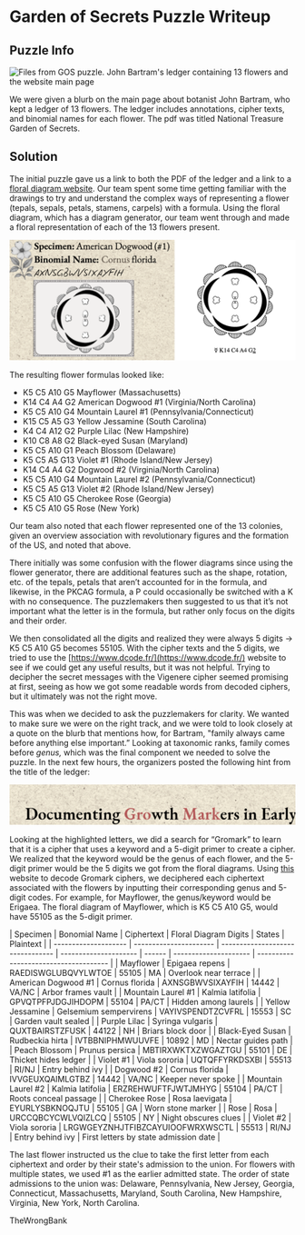 # Garden of Secrets Puzzle Writeup

## Puzzle Info

![Files from GOS puzzle. John Bartram's ledger containing 13 flowers and the website main page](assets/gos-1.png)

We were given a blurb on the main page about botanist John Bartram, who kept a ledger of 13 flowers. The ledger includes annotations, cipher texts, and binomial names for each flower. The pdf was titled National Treasure Garden of Secrets.

## Solution

The initial puzzle gave us a link to both the PDF of the ledger and a link to a [floral diagram website](https://kvetnidiagram.8u.cz/odiagramech_en.php). Our team spent some time getting familiar with the drawings to try and understand the complex ways of representing a flower (tepals, sepals, petals, stamens, carpels) with a formula. Using the floral diagram, which has a diagram generator, our team went through and made a floral representation of each of the 13 flowers present.

![Flower sample, Specimen: American Dogwood #2; Binomial Name: Cornus florida; ](assets/gos-2.png)

The resulting flower formulas looked like:

- K5 C5 A10 G5 Mayflower (Massachusetts)
- K14 C4 A4 G2 American Dogwood \#1 (Virginia/North Carolina)
- K5 C5 A10 G4 Mountain Laurel \#1 (Pennsylvania/Connecticut)
- K15 C5 A5 G3 Yellow Jessamine (South Carolina)
- K4 C4 A12 G2 Purple Lilac (New Hampshire)
- K10 C8 A8 G2 Black-eyed Susan (Maryland)
- K5 C5 A10 G1 Peach Blossom (Delaware)
- K5 C5 A5 G13 Violet \#1 (Rhode Island/New Jersey)
- K14 C4 A4 G2 Dogwood \#2 (Virginia/North Carolina)
- K5 C5 A10 G4 Mountain Laurel \#2 (Pennsylvania/Connecticut)
- K5 C5 A5 G13 Violet \#2 (Rhode Island/New Jersey)
- K5 C5 A10 G5 Cherokee Rose (Georgia)
- K5 C5 A10 G5 Rose (New York)

Our team also noted that each flower represented one of the 13 colonies, given an overview association with revolutionary figures and the formation of the US, and noted that above.

There initially was some confusion with the flower diagrams since using the flower generator, there are additional features such as the shape, rotation, etc. of the tepals, petals that aren’t accounted for in the formula, and likewise, in the PKCAG formula, a P could occasionally be switched with a K with no consequence. The puzzlemakers then suggested to us that it’s not important what the letter is in the formula, but rather only focus on the digits and their order.

We then consolidated all the digits and realized they were always 5 digits → K5 C5 A10 G5 becomes 55105\. With the cipher texts and the 5 digits, we tried to use the [https://www.dcode.fr/](https://www.dcode.fr/) website to see if we could get any useful results, but it was not helpful. Trying to decipher the secret messages with the Vigenere cipher seemed promising at first, seeing as how we got some readable words from decoded ciphers, but it ultimately was not the right move.

This was when we decided to ask the puzzlemakers for clarity. We wanted to make sure we were on the right track, and we were told to look closely at a quote on the blurb that mentions how, for Bartram, "family always came before anything else important.” Looking at taxonomic ranks, family comes before _genus,_ which was the final component we needed to solve the puzzle. In the next few hours, the organizers posted the following hint from the title of the ledger:

![Documenting Growth Markers in Early... Emphasis on Gro Mark](assets/gos-3.png)

Looking at the highlighted letters, we did a search for “Gromark” to learn that it is a cipher that uses a keyword and a 5-digit primer to create a cipher. We realized that the keyword would be the genus of each flower, and the 5-digit primer would be the 5 digits we got from the floral diagrams. Using [this](https://thescytale.com/GR_GromarkDecoder.html%20) website to decode Gromark ciphers, we deciphered each ciphertext associated with the flowers by inputting their corresponding genus and 5-digit codes. For example, for Mayflower, the genus/keyword would be Erigaea. The floral diagram of Mayflower, which is K5 C5 A10 G5, would have 55105 as the 5-digit primer.

| Specimen             | Bonomial Name          | Ciphertext                       | Floral Diagram Digits | States | Plaintext             |
| -------------------- | ---------------------- | -------------------------------- | --------------------- | ------ | --------------------- | ------------------------------------- |
| Mayflower            | Epigaea repens         | RAEDISWGLUBQVYLWTOE              | 55105                 | MA     | Overlook near terrace |
| American Dogwood \#1 | Cornus florida         | AXNSGBWVSIXAYFIH                 | 14442                 | VA/NC  | Arbor frames vault    |
| Mountain Laurel \#1  | Kalmia latifolia       | GPVQTPFPJDGJIHDOPM               | 55104                 | PA/CT  | Hidden among laurels  |
| Yellow Jessamine     | Gelsemium sempervirens | VAYIVSPENDTZCVFRL                | 15553                 | SC     | Garden vault sealed   |
| Purple Lilac         | Syringa vulgaris       | QUXTBAIRSTZFUSK                  | 44122                 | NH     | Briars block door     |
| Black-Eyed Susan     | Rudbeckia hirta        | IVTBBNIPHMWUUVFE                 | 10892                 | MD     | Nectar guides path    |
| Peach Blossom        | Prunus persica         | MBTIRXWKTXZWGAZTGU               | 55101                 | DE     | Thicket hides ledger  |
| Violet \#1           | Viola sororia          | UQTQFFYRKDSXBI                   | 55513                 | RI/NJ  | Entry behind ivy      |
| Dogwood \#2          | Cornus florida         | IVVGEUXQAIMLGTBZ                 | 14442                 | VA/NC  | Keeper never spoke    |
| Mountain Laurel \#2  | Kalmia latifolia       | ERZREHWUFTFJWTJMHYG              | 55104                 | PA/CT  | Roots conceal passage |
| Cherokee Rose        | Rosa laevigata         | EYURLYSBKNOQJTU                  | 55105                 | GA     | Worn stone marker     |
| Rose                 | Rosa                   | URCCQBCYCWLVQIZLCQ               | 55105                 | NY     | Night obscures clues  |
| Violet \#2           | Viola sororia          | LRGWGEYZNHJTFIBZCAYUIOOFWRXWSCTL | 55513                 | RI/NJ  | Entry behind ivy      | First letters by state admission date |

The last flower instructed us the clue to take the first letter from each ciphertext and order by their state's admission to the union. For flowers with multiple states, we used \#1 as the earlier admitted state. The order of state admissions to the union was: Delaware, Pennsylvania, New Jersey, Georgia, Connecticut, Massachusetts, Maryland, South Carolina, New Hampshire, Virginia, New York, North Carolina.

<result>TheWrongBank</result>
